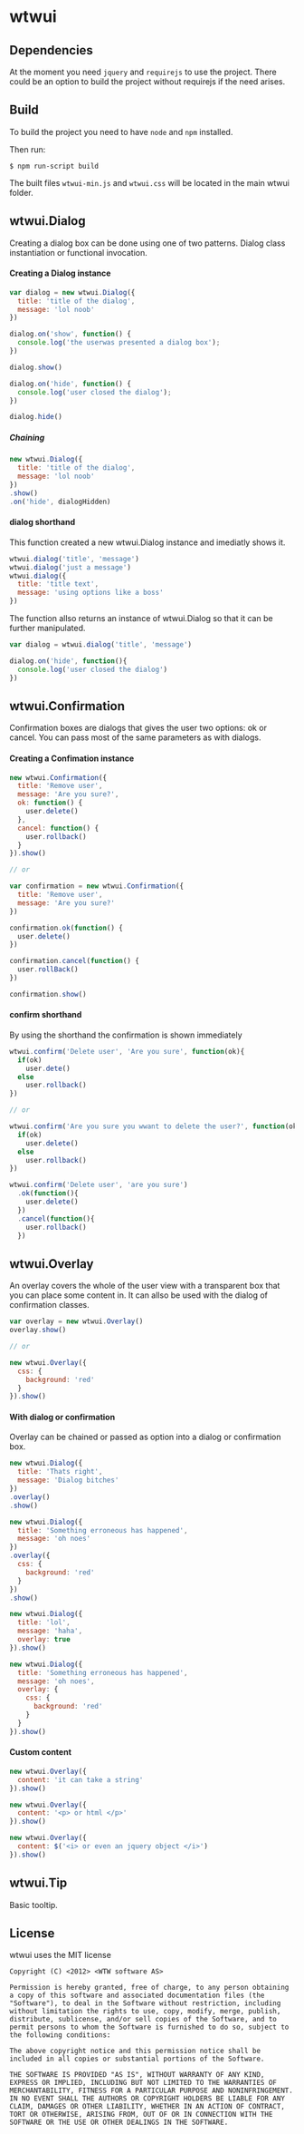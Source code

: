 
# wtwui

## Dependencies
At the moment you need `jquery` and `requirejs` to use the project. There could be an option to build the project without requirejs if the need arises.

## Build
To build the project you need to have `node` and `npm` installed.  

Then run:

```
$ npm run-script build
```

The built files `wtwui-min.js` and `wtwui.css` will be located in the main wtwui folder.

## wtwui.Dialog
Creating a dialog box can be done using one of two patterns. Dialog class instantiation or functional invocation.

#### Creating a Dialog instance  

```javascript
var dialog = new wtwui.Dialog({
  title: 'title of the dialog',
  message: 'lol noob'
})

dialog.on('show', function() {
  console.log('the userwas presented a dialog box');
})

dialog.show()

dialog.on('hide', function() {
  console.log('user closed the dialog');
})

dialog.hide()
```

##### Chaining

```javascript
new wtwui.Dialog({
  title: 'title of the dialog',
  message: 'lol noob'
})
.show()
.on('hide', dialogHidden)
```

#### dialog shorthand
This function created a new wtwui.Dialog instance and imediatly shows it.

```javascript
wtwui.dialog('title', 'message')
wtwui.dialog('just a message')
wtwui.dialog({
  title: 'title text',
  message: 'using options like a boss'
})
```

The function allso returns an instance of wtwui.Dialog so that it can be further manipulated.

```javascript
var dialog = wtwui.dialog('title', 'message')

dialog.on('hide', function(){
  console.log('user closed the dialog')
})
```

## wtwui.Confirmation
Confirmation boxes are dialogs that gives the user two options: ok or cancel. You can pass most of the same parameters as with dialogs.

#### Creating a Confimation instance
```javascript
new wtwui.Confirmation({
  title: 'Remove user',
  message: 'Are you sure?',
  ok: function() {
    user.delete()
  },
  cancel: function() {
    user.rollback()
  }
}).show()

// or

var confirmation = new wtwui.Confirmation({
  title: 'Remove user',
  message: 'Are you sure?'
})

confirmation.ok(function() {
  user.delete()
})

confirmation.cancel(function() {
  user.rollBack()
})

confirmation.show()
```

#### confirm shorthand
By using the shorthand the confirmation is shown immediately

```javascript
wtwui.confirm('Delete user', 'Are you sure', function(ok){
  if(ok)
    user.dete()
  else
    user.rollback()
})

// or

wtwui.confirm('Are you sure you wwant to delete the user?', function(ok){
  if(ok)
    user.delete()
  else
    user.rollback()
})

wtwui.confirm('Delete user', 'are you sure')
  .ok(function(){
    user.delete()
  })
  .cancel(function(){
    user.rollback()
  })
```

## wtwui.Overlay
An overlay covers the whole of the user view with a transparent box that you can place some content in. It can allso be used with the dialog of confirmation classes.

```javascript
var overlay = new wtwui.Overlay()
overlay.show()

// or

new wtwui.Overlay({
  css: {
    background: 'red'
  }
}).show()
```

#### With dialog or confirmation
Overlay can be chained or passed as option into a dialog or confirmation box.

```javascript
new wtwui.Dialog({
  title: 'Thats right',
  message: 'Dialog bitches'
})
.overlay()
.show()

new wtwui.Dialog({
  title: 'Something erroneous has happened',
  message: 'oh noes'
})
.overlay({
  css: {
    background: 'red'
  }
})
.show()

new wtwui.Dialog({
  title: 'lol',
  message: 'haha',
  overlay: true
}).show()

new wtwui.Dialog({
  title: 'Something erroneous has happened',
  message: 'oh noes',
  overlay: {
    css: {
      background: 'red'
    }
  }
}).show()

```

#### Custom content

```javascript
new wtwui.Overlay({
  content: 'it can take a string'
}).show()

new wtwui.Overlay({
  content: '<p> or html </p>'
}).show()

new wtwui.Overlay({
  content: $('<i> or even an jquery object </i>')
}).show()

```

## wtwui.Tip
Basic tooltip.


## License
wtwui uses the MIT license
```
Copyright (C) <2012> <WTW software AS>

Permission is hereby granted, free of charge, to any person obtaining a copy of this software and associated documentation files (the "Software"), to deal in the Software without restriction, including without limitation the rights to use, copy, modify, merge, publish, distribute, sublicense, and/or sell copies of the Software, and to permit persons to whom the Software is furnished to do so, subject to the following conditions:

The above copyright notice and this permission notice shall be included in all copies or substantial portions of the Software.

THE SOFTWARE IS PROVIDED "AS IS", WITHOUT WARRANTY OF ANY KIND, EXPRESS OR IMPLIED, INCLUDING BUT NOT LIMITED TO THE WARRANTIES OF MERCHANTABILITY, FITNESS FOR A PARTICULAR PURPOSE AND NONINFRINGEMENT. IN NO EVENT SHALL THE AUTHORS OR COPYRIGHT HOLDERS BE LIABLE FOR ANY CLAIM, DAMAGES OR OTHER LIABILITY, WHETHER IN AN ACTION OF CONTRACT, TORT OR OTHERWISE, ARISING FROM, OUT OF OR IN CONNECTION WITH THE SOFTWARE OR THE USE OR OTHER DEALINGS IN THE SOFTWARE.
```









